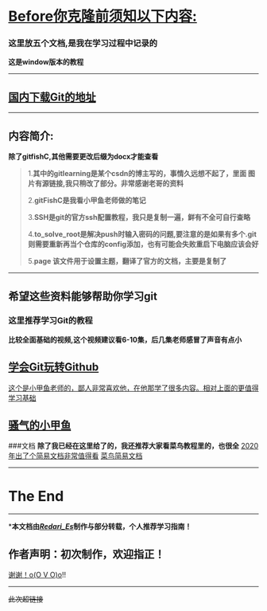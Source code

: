 

# <u> Before你克隆前须知以下内容: </u>  

### 这里放五个文档,是我在学习过程中记录的  

**这是window版本的教程**  

----
[国内下载Git的地址][4]
----
----
## 内容简介:  

**除了gitfishC,其他需要更改后缀为docx才能查看**  

> ​    1.**其中的gitlearning是某个csdn的博主写的，事情久远想不起了，里面 图片有源链接,我只稍改了部分。非常感谢老哥的资料** 
>
>  2.**gitFishC是我看小甲鱼老师做的笔记**  
>
> 3.**SSH是git的官方ssh配置教程，我只是复制一遍，鲜有不全可自行查略**      
>
> 4.**to_solve_root是解决push时输入密码的问题,要注意的是如果有多个.git则需要重新再当个仓库的config添加，也有可能会失败重启下电脑应该会好**  
>
> 5.**page 该文件用于设置主题，翻译了官方的文档，主要是复制了**

------





## 希望这些资料能够帮助你学习git

### 这里推荐学习Git的教程

**比较全面基础的视频,这个视频建议看6-10集，后几集老师感冒了声音有点小**

[学会Git玩转Github][1]
-----
<u>这个是小甲鱼老师的，鄙人非常喜欢他，在他那学了很多内容。相对上面的更值得学习基础</u>

[骚气的小甲鱼][2]
------
###文档
**除了我已经在这里给了的，我还推荐大家看菜鸟教程里的，也很全**
<u>2020年出了个简易文档非常值得看</u>
[菜鸟简易文档][3]

-------

  



The End
=====
-----
***本文档由<u>*Redari_Es*</u>制作与部分转载，个人推荐学习指南！**  

## **作者声明：初次制作，欢迎指正！**  

<u> 谢谢！o(O V O)o</u>!!  

------------
~~此次超链接~~  



[1]:https://www.bilibili.com/video/BV1Xx411m7kn?p=6
[2]:https://www.bilibili.com/video/BV1bs411N7ny
[3]:https://www.runoob.com/manual/git-guide/
[4]:https://mirrors.tuna.tsinghua.edu.cn/github-release/git-for-windows/git/Git%20for%20Windows%202.27.0/

